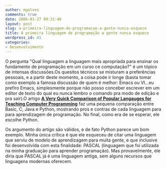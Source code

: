 ```yaml
---
author: mgalves
comments: true
date: 2006-01-27 09:31:40
layout: post
slug: a-primeira-linguagem-de-programacao-a-gente-nunca-esquece
title: A primeira linguagem de programação a gente nunca esquece
wordpress_id: 41
categories:
- Desenvolvimento
---
```


O pergunta "Qual linguagem a linguagem mais apropriada para ensinar os fundamento de programação em um curso ce computação?" é um tópico de intensas discussões.Os quesitos técnicos se misturam a preferências pessoais, e a partir deste momento, a coisa pode ir longe (basta tomar como exemplo a famosa discussão de quem é melhor: Emacs ou VI...eu prefiro Emacs, simplesmente porque não posso conceber escrever em um editor de texto do qual eu nunca lembro o comando pra modo de edição e pra sair).O artigo [**A Very Quick Comparison of Popular Langauges for Teaching Computer Programming**](http://www.ariel.com.au/a/teaching-programming.html) faz uma pequena comparação entre Basic, C, Java e Python, mostrando pros e contras de cada linguagem para para aprendizagem de programação. No final, como era de se esperar, ele escolhe Python.

Os argumento do artigo são válidos, e de fato Python parece um bom exemplo. Minha única crítica é que ele esqueceu de citar uma linguagem que serviu de modelo de aprendizagem para muita gente, e que inclusive foi desenvolvida com esta finalidade: PASCAL (linguagem que foi utilizada na minha graduação para aprender programação). Mas provavelmente, ele diria que PASCAL já é uma linguagem antiga, sem alguns recursos que linguagens modernas oferecem.
